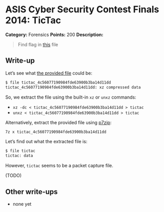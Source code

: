# ASIS Cyber Security Contest Finals 2014: TicTac

**Category:** Forensics
**Points:** 200
**Description:**

> Find flag in [this](tictac_4c56077190984fde63900b3ba14d11dd) file

## Write-up

Let’s see what [the provided file](tictac_4c56077190984fde63900b3ba14d11dd) could be:

```bash
$ file tictac_4c56077190984fde63900b3ba14d11dd
tictac_4c56077190984fde63900b3ba14d11dd: xz compressed data
```

So, we extract the file using the built-in `xz` or `unxz` commands:

* `xz -dc < tictac_4c56077190984fde63900b3ba14d11dd > tictac`
* `unxz < tictac_4c56077190984fde63900b3ba14d11dd > tictac`

Alternatively, extract the provided file using [p7zip](http://p7zip.sourceforge.net/):

```bash
7z x tictac_4c56077190984fde63900b3ba14d11dd
```

Let’s find out what the extracted file is:

```bash
$ file tictac
tictac: data
```

However, `tictac` seems to be a packet capture file.

(TODO)

## Other write-ups

* none yet
